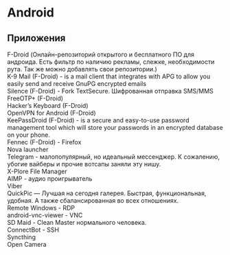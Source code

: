 ﻿# Android

## Приложения
F-Droid (Онлайн-репозиторий открытого и бесплатного ПО для андроида. Есть фильтр по наличию рекламы, слежке, необходимости рута. Так же можно добавлять свои репозитории.)  
K-9 Mail (F-Droid) - is a mail client that integrates with APG to allow you easily send and receive GnuPG encrypted emails  
Silence (F-Droid) - Fork TextSecure. Шифрованная отправка SMS/MMS  
FreeOTP+ (F-Droid)  
Hacker’s Keyboard (F-Droid)  
OpenVPN for Android (F-Droid)  
KeePassDroid (F-Droid) - is a secure and easy-to-use password management tool which will store your passwords in an encrypted database on your phone.  
Fennec (F-Droid) - Firefox  
Nova launcher  
Telegram - малопопулярный, но идеальный мессенджер. К сожалению, убогие вайберы и прочие вотсапы заняли эту нишу.  
X-Plore File Manager  
AIMP - аудио проигрыватель  
Viber  
QuickPic — Лучшая на сегодня галерея. Быстрая, функциональная, удобная. А также сбалансированная во всех отношениях.  
Remote Windows - RDP  
android-vnc-viewer - VNC  
SD Maid - Clean Master нормального человека.  
ConnectBot - SSH  
Syncthing  
Open Camera  
